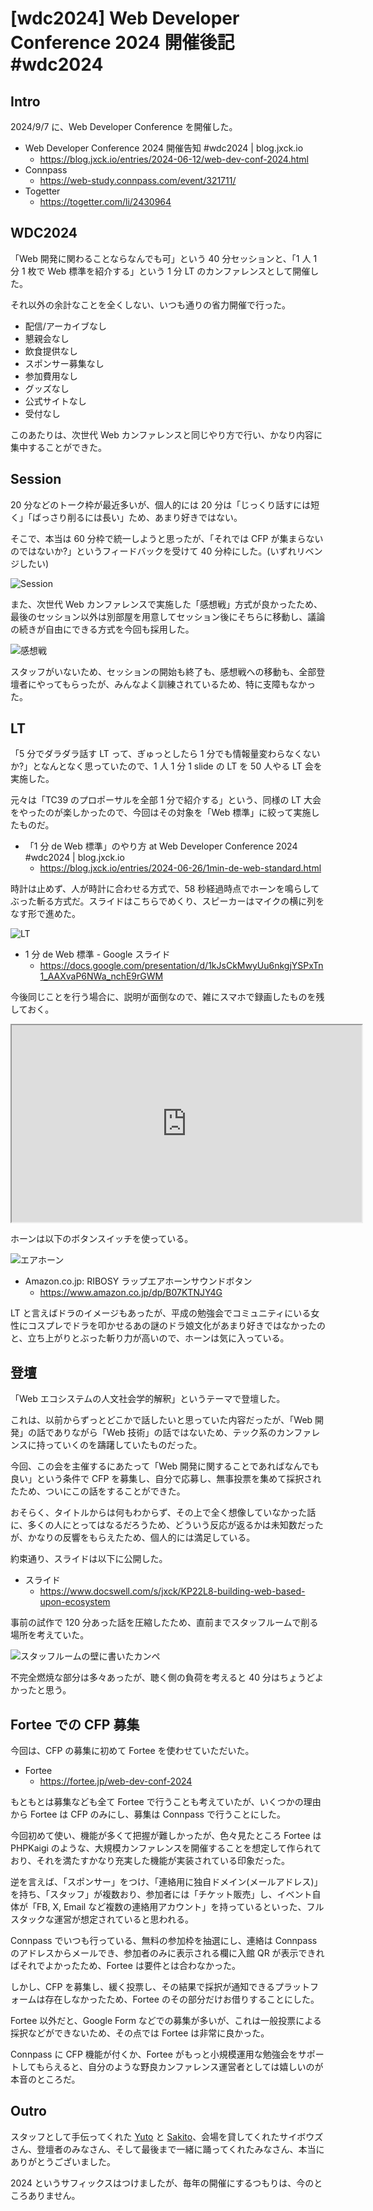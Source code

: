 # [wdc2024] Web Developer Conference 2024 開催後記 #wdc2024

## Intro

2024/9/7 に、Web Developer Conference を開催した。

- Web Developer Conference 2024 開催告知 #wdc2024 | blog.jxck.io
  - https://blog.jxck.io/entries/2024-06-12/web-dev-conf-2024.html
- Connpass
  - https://web-study.connpass.com/event/321711/
- Togetter
  - https://togetter.com/li/2430964


## WDC2024

「Web 開発に関わることならなんでも可」という 40 分セッションと、「1 人 1 分 1 枚で Web 標準を紹介する」という 1 分 LT のカンファレンスとして開催した。

それ以外の余計なことを全くしない、いつも通りの省力開催で行った。

- 配信/アーカイブなし
- 懇親会なし
- 飲食提供なし
- スポンサー募集なし
- 参加費用なし
- グッズなし
- 公式サイトなし
- 受付なし

このあたりは、次世代 Web カンファレンスと同じやり方で行い、かなり内容に集中することができた。


## Session

20 分などのトーク枠が最近多いが、個人的には 20 分は「じっくり話すには短く」「ばっさり削るには長い」ため、あまり好きではない。

そこで、本当は 60 分枠で統一しようと思ったが、「それでは CFP が集まらないのではないか?」というフィードバックを受けて 40 分枠にした。(いずれリベンジしたい)

![Session](session.jpeg#256x192)

また、次世代 Web カンファレンスで実施した「感想戦」方式が良かったため、最後のセッション以外は別部屋を用意してセッション後にそちらに移動し、議論の続きが自由にできる方式を今回も採用した。

![感想戦](ama.jpeg#256x192)

スタッフがいないため、セッションの開始も終了も、感想戦への移動も、全部登壇者にやってもらったが、みんなよく訓練されているため、特に支障もなかった。


## LT

「5 分でダラダラ話す LT って、ぎゅっとしたら 1 分でも情報量変わらなくないか?」となんとなく思っていたので、1 人 1 分 1 slide の LT を 50 人やる LT 会を実施した。

元々は「TC39 のプロポーサルを全部 1 分で紹介する」という、同様の LT 大会をやったのが楽しかったので、今回はその対象を「Web 標準」に絞って実施したものだ。

- 「1 分 de Web 標準」のやり方 at Web Developer Conference 2024 #wdc2024 | blog.jxck.io
  - https://blog.jxck.io/entries/2024-06-26/1min-de-web-standard.html

時計は止めず、人が時計に合わせる方式で、58 秒経過時点でホーンを鳴らしてぶった斬る方式だ。スライドはこちらでめくり、スピーカーはマイクの横に列をなす形で進めた。

![LT](lt.jpeg#256x192)

- 1 分 de Web 標準 - Google スライド
  - https://docs.google.com/presentation/d/1kJsCkMwyUu6nkgjYSPxTn1_AAXvaP6NWa_nchE9rGWM

今後同じことを行う場合に、説明が面倒なので、雑にスマホで録画したものを残しておく。

<iframe src="https://www.youtube.com/embed/Acb-ehKaw0c" width="560" height="315" layout="responsive" sandbox="allow-scripts allow-same-origin allow-presentation" allowfullscreen loading="lazy"></iframe>

ホーンは以下のボタンスイッチを使っている。

![エアホーン](horn.png#256x192)

- Amazon.co.jp: RIBOSY ラップエアホーンサウンドボタン
  - https://www.amazon.co.jp/dp/B07KTNJY4G

LT と言えばドラのイメージもあったが、平成の勉強会でコミュニティにいる女性にコスプレでドラを叩かせるあの謎のドラ娘文化があまり好きではなかったのと、立ち上がりとぶった斬り力が高いので、ホーンは気に入っている。


## 登壇

「Web エコシステムの人文社会学的解釈」というテーマで登壇した。

これは、以前からずっとどこかで話したいと思っていた内容だったが、「Web 開発」の話でありながら「Web 技術」の話ではないため、テック系のカンファレンスに持っていくのを躊躇していたものだった。

今回、この会を主催するにあたって「Web 開発に関することであればなんでも良い」という条件で CFP を募集し、自分で応募し、無事投票を集めて採択されたため、ついにこの話をすることができた。

おそらく、タイトルからは何もわからず、その上で全く想像していなかった話に、多くの人にとってはなるだろうため、どういう反応が返るかは未知数だったが、かなりの反響をもらえたため、個人的には満足している。

約束通り、スライドは以下に公開した。

- スライド
  - https://www.docswell.com/s/jxck/KP22L8-building-web-based-upon-ecosystem

事前の試作で 120 分あった話を圧縮したため、直前までスタッフルームで削る場所を考えていた。

![スタッフルームの壁に書いたカンペ](white-board.jpeg#403x302)

不完全燃焼な部分は多々あったが、聴く側の負荷を考えると 40 分はちょうどよかったと思う。


## Fortee での CFP 募集

今回は、CFP の募集に初めて Fortee を使わせていただいた。

- Fortee
  - https://fortee.jp/web-dev-conf-2024

もともとは募集なども全て Fortee で行うことも考えていたが、いくつかの理由から Fortee は CFP のみにし、募集は Connpass で行うことにした。

今回初めて使い、機能が多くて把握が難しかったが、色々見たところ Fortee は PHPKaigi のような、大規模カンファレンスを開催することを想定して作られており、それを満たすかなり充実した機能が実装されている印象だった。

逆を言えば、「スポンサー」をつけ、「連絡用に独自ドメイン(メールアドレス)」を持ち、「スタッフ」が複数おり、参加者には「チケット販売」し、イベント自体が「FB, X, Email など複数の連絡用アカウント」を持っているといった、フルスタックな運営が想定されていると思われる。

Connpass でいつも行っている、無料の参加枠を抽選にし、連絡は Connpass のアドレスからメールでき、参加者のみに表示される欄に入館 QR が表示できればそれでよかったため、Fortee は要件とは合わなかった。

しかし、CFP を募集し、緩く投票し、その結果で採択が通知できるプラットフォームは存在しなかったため、Fortee のその部分だけお借りすることにした。

Fortee 以外だと、Google Form などでの募集が多いが、これは一般投票による採択などができないため、その点では Fortee は非常に良かった。

Connpass に CFP 機能が付くか、Fortee がもっと小規模運用な勉強会をサポートしてもらえると、自分のような野良カンファレンス運営者としては嬉しいのが本音のところだ。


## Outro

スタッフとして手伝ってくれた [Yuto](https://x.com/yossydev) と [Sakito](https://x.com/__sakito__)、会場を貸してくれたサイボウズさん、登壇者のみなさん、そして最後まで一緒に踊ってくれたみなさん、本当にありがとうございました。

2024 というサフィックスはつけましたが、毎年の開催にするつもりは、今のところありません。